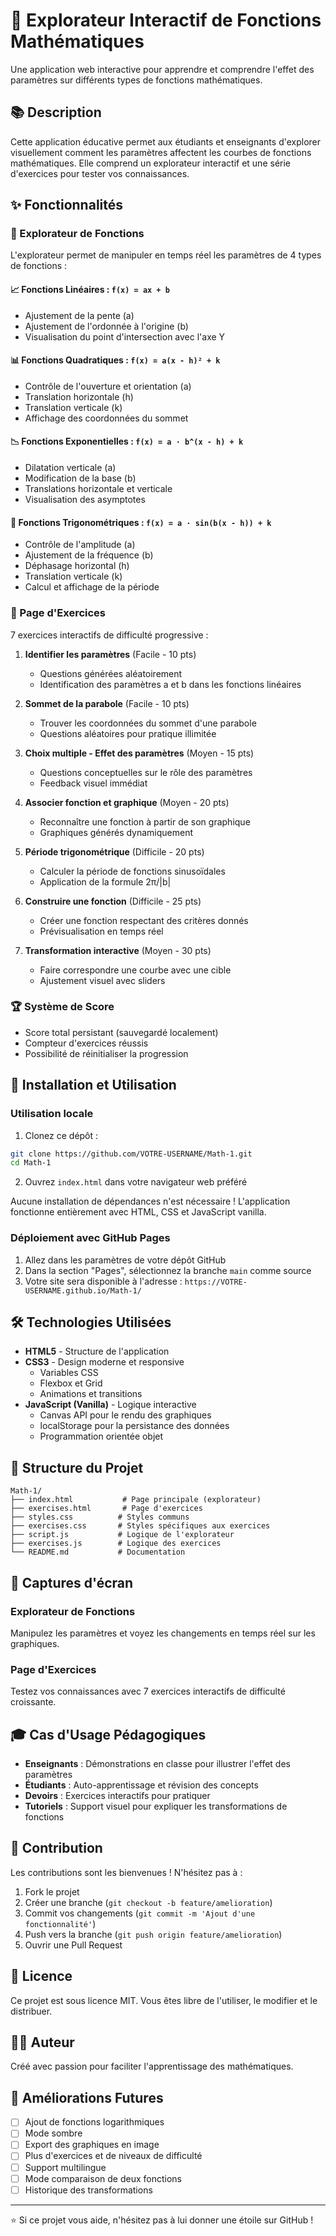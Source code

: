 # 🔢 Explorateur Interactif de Fonctions Mathématiques

Une application web interactive pour apprendre et comprendre l'effet des paramètres sur différents types de fonctions mathématiques.

## 📚 Description

Cette application éducative permet aux étudiants et enseignants d'explorer visuellement comment les paramètres affectent les courbes de fonctions mathématiques. Elle comprend un explorateur interactif et une série d'exercices pour tester vos connaissances.

## ✨ Fonctionnalités

### 🎯 Explorateur de Fonctions

L'explorateur permet de manipuler en temps réel les paramètres de 4 types de fonctions :

#### 📈 Fonctions Linéaires : `f(x) = ax + b`
- Ajustement de la pente (a)
- Ajustement de l'ordonnée à l'origine (b)
- Visualisation du point d'intersection avec l'axe Y

#### 📊 Fonctions Quadratiques : `f(x) = a(x - h)² + k`
- Contrôle de l'ouverture et orientation (a)
- Translation horizontale (h)
- Translation verticale (k)
- Affichage des coordonnées du sommet

#### 📉 Fonctions Exponentielles : `f(x) = a · b^(x - h) + k`
- Dilatation verticale (a)
- Modification de la base (b)
- Translations horizontale et verticale
- Visualisation des asymptotes

#### 🌊 Fonctions Trigonométriques : `f(x) = a · sin(b(x - h)) + k`
- Contrôle de l'amplitude (a)
- Ajustement de la fréquence (b)
- Déphasage horizontal (h)
- Translation verticale (k)
- Calcul et affichage de la période

### 📝 Page d'Exercices

7 exercices interactifs de difficulté progressive :

1. **Identifier les paramètres** (Facile - 10 pts)
   - Questions générées aléatoirement
   - Identification des paramètres a et b dans les fonctions linéaires

2. **Sommet de la parabole** (Facile - 10 pts)
   - Trouver les coordonnées du sommet d'une parabole
   - Questions aléatoires pour pratique illimitée

3. **Choix multiple - Effet des paramètres** (Moyen - 15 pts)
   - Questions conceptuelles sur le rôle des paramètres
   - Feedback visuel immédiat

4. **Associer fonction et graphique** (Moyen - 20 pts)
   - Reconnaître une fonction à partir de son graphique
   - Graphiques générés dynamiquement

5. **Période trigonométrique** (Difficile - 20 pts)
   - Calculer la période de fonctions sinusoïdales
   - Application de la formule 2π/|b|

6. **Construire une fonction** (Difficile - 25 pts)
   - Créer une fonction respectant des critères donnés
   - Prévisualisation en temps réel

7. **Transformation interactive** (Moyen - 30 pts)
   - Faire correspondre une courbe avec une cible
   - Ajustement visuel avec sliders

### 🏆 Système de Score
- Score total persistant (sauvegardé localement)
- Compteur d'exercices réussis
- Possibilité de réinitialiser la progression

## 🚀 Installation et Utilisation

### Utilisation locale

1. Clonez ce dépôt :
```bash
git clone https://github.com/VOTRE-USERNAME/Math-1.git
cd Math-1
```

2. Ouvrez `index.html` dans votre navigateur web préféré

Aucune installation de dépendances n'est nécessaire ! L'application fonctionne entièrement avec HTML, CSS et JavaScript vanilla.

### Déploiement avec GitHub Pages

1. Allez dans les paramètres de votre dépôt GitHub
2. Dans la section "Pages", sélectionnez la branche `main` comme source
3. Votre site sera disponible à l'adresse : `https://VOTRE-USERNAME.github.io/Math-1/`

## 🛠️ Technologies Utilisées

- **HTML5** - Structure de l'application
- **CSS3** - Design moderne et responsive
  - Variables CSS
  - Flexbox et Grid
  - Animations et transitions
- **JavaScript (Vanilla)** - Logique interactive
  - Canvas API pour le rendu des graphiques
  - localStorage pour la persistance des données
  - Programmation orientée objet

## 📁 Structure du Projet

```
Math-1/
├── index.html           # Page principale (explorateur)
├── exercises.html       # Page d'exercices
├── styles.css          # Styles communs
├── exercises.css       # Styles spécifiques aux exercices
├── script.js           # Logique de l'explorateur
├── exercises.js        # Logique des exercices
└── README.md           # Documentation
```

## 🎨 Captures d'écran

### Explorateur de Fonctions
Manipulez les paramètres et voyez les changements en temps réel sur les graphiques.

### Page d'Exercices
Testez vos connaissances avec 7 exercices interactifs de difficulté croissante.

## 🎓 Cas d'Usage Pédagogiques

- **Enseignants** : Démonstrations en classe pour illustrer l'effet des paramètres
- **Étudiants** : Auto-apprentissage et révision des concepts
- **Devoirs** : Exercices interactifs pour pratiquer
- **Tutoriels** : Support visuel pour expliquer les transformations de fonctions

## 🤝 Contribution

Les contributions sont les bienvenues ! N'hésitez pas à :

1. Fork le projet
2. Créer une branche (`git checkout -b feature/amelioration`)
3. Commit vos changements (`git commit -m 'Ajout d'une fonctionnalité'`)
4. Push vers la branche (`git push origin feature/amelioration`)
5. Ouvrir une Pull Request

## 📝 Licence

Ce projet est sous licence MIT. Vous êtes libre de l'utiliser, le modifier et le distribuer.

## 👨‍💻 Auteur

Créé avec passion pour faciliter l'apprentissage des mathématiques.

## 🌟 Améliorations Futures

- [ ] Ajout de fonctions logarithmiques
- [ ] Mode sombre
- [ ] Export des graphiques en image
- [ ] Plus d'exercices et de niveaux de difficulté
- [ ] Support multilingue
- [ ] Mode comparaison de deux fonctions
- [ ] Historique des transformations

---

⭐ Si ce projet vous aide, n'hésitez pas à lui donner une étoile sur GitHub !
